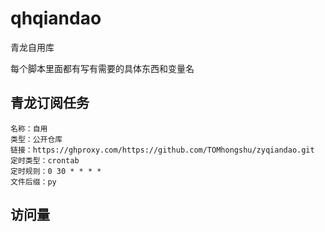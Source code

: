 # qhqiandao
青龙自用库

每个脚本里面都有写有需要的具体东西和变量名

## 青龙订阅任务
```
名称：自用
类型：公开仓库
链接：https://ghproxy.com/https://github.com/TOMhongshu/zyqiandao.git
定时类型：crontab
定时规则：0 30 * * * *
文件后缀：py
```

## 访问量

